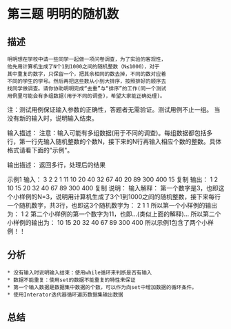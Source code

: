# 第三题  明明的随机数

## 描述
    明明想在学校中请一些同学一起做一项问卷调查，为了实验的客观性，
    他先用计算机生成了N个1到1000之间的随机整数（N≤1000），对于
    其中重复的数字，只保留一个，把其余相同的数去掉，不同的数对应着
    不同的学生的学号。然后再把这些数从小到大排序，按照排好的顺序去
    找同学做调查。请你协助明明完成“去重”与“排序”的工作(同一个测试
    用例里可能会有多组数据(用于不同的调查)，希望大家能正确处理)。

注：测试用例保证输入参数的正确性，答题者无需验证。测试用例不止一组。
   当没有新的输入时，说明输入结束。

输入描述：
注意：输入可能有多组数据(用于不同的调查)。每组数据都包括多行，第一行先输入随机整数的个数N，接下来的N行再输入相应个数的整数。具体格式请看下面的"示例"。

输出描述：
返回多行，处理后的结果

示例1
输入：
3
2
2
1
11
10
20
40
32
67
40
20
89
300
400
15
复制
输出：
1
2
10
15
20
32
40
67
89
300
400
复制
说明：
输入解释：
第一个数字是3，也即这个小样例的N=3，说明用计算机生成了3个1到1000之间的随机整数，接下来每行一个随机数字，共3行，也即这3个随机数字为：
2
1
1
所以第一个小样例的输出为：
1
2
第二个小样例的第一个数字为11，也即...(类似上面的解释)...
所以第二个小样例的输出为：
10
15
20
32
40
67
89
300
400
所以示例1包含了两个小样例！！  

## 分析
    * 没有输入时说明输入结束：使用while循环来判断是否有输入
    * 数据不能重复：使用set的数据不能重复的特性来保证
    * 第一个输入数据是数据集中数据的个数，可以作为向set中增加数据的循环条件。
    * 使用Interator迭代器循环遍历数据集输出数据
    
## 总结
    